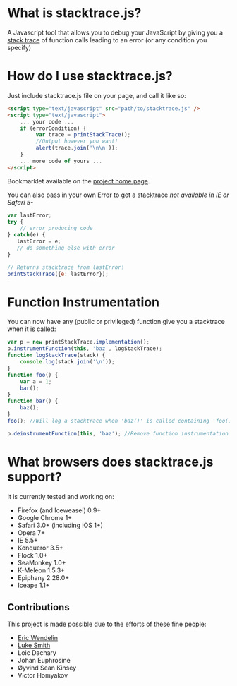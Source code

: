 # What is stacktrace.js? #
A Javascript tool that allows you to debug your JavaScript by giving you a [stack trace](http://en.wikipedia.org/wiki/Stack_trace) of function calls leading to an error (or any condition you specify)

# How do I use stacktrace.js? #
Just include stacktrace.js file on your page, and call it like so:

```html
<script type="text/javascript" src="path/to/stacktrace.js" />
<script type="text/javascript">
    ... your code ...
    if (errorCondition) {
         var trace = printStackTrace();
         //Output however you want!
         alert(trace.join('\n\n'));
    }
    ... more code of yours ...
</script>
```

Bookmarklet available on the [project home page](http://stacktracejs.com).

You can also pass in your own Error to get a stacktrace *not available in IE or Safari 5-*

```javascript
var lastError;
try {
    // error producing code
} catch(e) {
   lastError = e;
   // do something else with error
}

// Returns stacktrace from lastError!
printStackTrace({e: lastError});
```

# Function Instrumentation #
You can now have any (public or privileged) function give you a stacktrace when it is called:

```javascript
var p = new printStackTrace.implementation();
p.instrumentFunction(this, 'baz', logStackTrace);
function logStackTrace(stack) {
    console.log(stack.join('\n'));
}
function foo() {
    var a = 1;
    bar();
}
function bar() {
    baz();
}
foo(); //Will log a stacktrace when 'baz()' is called containing 'foo()'!

p.deinstrumentFunction(this, 'baz'); //Remove function instrumentation
```

# What browsers does stacktrace.js support? #
It is currently tested and working on:

 - Firefox (and Iceweasel) 0.9+
 - Google Chrome 1+
 - Safari 3.0+ (including iOS 1+)
 - Opera 7+
 - IE 5.5+
 - Konqueror 3.5+
 - Flock 1.0+
 - SeaMonkey 1.0+
 - K-Meleon 1.5.3+
 - Epiphany 2.28.0+
 - Iceape 1.1+

## Contributions
This project is made possible due to the efforts of these fine people:

* [Eric Wendelin](http://eriwen.com)
* [Luke Smith](http://lucassmith.name/)
* Loic Dachary
* Johan Euphrosine
* Øyvind Sean Kinsey
* Victor Homyakov
